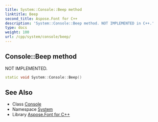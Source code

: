 ```yaml
---
title: System::Console::Beep method
linktitle: Beep
second_title: Aspose.Font for C++
description: 'System::Console::Beep method. NOT IMPLEMENTED in C++.'
type: docs
weight: 100
url: /cpp/system/console/beep/
---
```

## Console::Beep method


NOT IMPLEMENTED.

```cpp
static void System::Console::Beep()
```


## See Also

* Class [Console](../)
* Namespace [System](../../)
* Library [Aspose.Font for C++](../../../)
